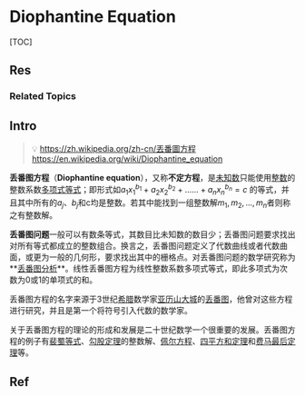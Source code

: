 # Diophantine Equation

[TOC]



## Res
### Related Topics



## Intro
> 💡 https://zh.wikipedia.org/zh-cn/丟番圖方程
>https://en.wikipedia.org/wiki/Diophantine_equation

**丢番图方程**（**Diophantine equation**），又称**不定方程**，是[未知数](https://zh.wikipedia.org/wiki/未知数)只能使用[整数](https://zh.wikipedia.org/wiki/整數)的整数系数[多项式](https://zh.wikipedia.org/wiki/多項式)[等式](https://zh.wikipedia.org/wiki/等式)；即形式如$a_1x_1^{b_1}+a_2x_2^{b_2}+......+a_nx_n^{b_n}=c$ 的等式，并且其中所有的$a_j$、$b_j$和c均是整数。若其中能找到一组整数解$m_1, m_2, ..., m_n$者则称之有整数解。

**丢番图问题**一般可以有数条等式，其数目比未知数的数目少；丢番图问题要求找出对所有等式都成立的整数组合。换言之，丢番图问题定义了代数曲线或者代数曲面，或更为一般的几何形，要求找出其中的栅格点。对丢番图问题的数学研究称为**[丢番图分析](https://zh.wikipedia.org/wiki/丢番图分析)**。线性丢番图方程为线性整数系数多项式等式，即此多项式为次数为0或1的单项式的和。

丢番图方程的名字来源于3世纪[希腊](https://zh.wikipedia.org/wiki/希臘)数学家[亚历山大城](https://zh.wikipedia.org/wiki/亞歷山大城)的[丢番图](https://zh.wikipedia.org/wiki/丢番图)，他曾对这些方程进行研究，并且是第一个将符号引入代数的数学家。

关于丢番图方程的理论的形成和发展是二十世纪数学一个很重要的发展。丢番图方程的例子有[裴蜀等式](https://zh.wikipedia.org/wiki/貝祖等式)、[勾股定理](https://zh.wikipedia.org/wiki/勾股定理)的整数解、[佩尔方程](https://zh.wikipedia.org/wiki/佩尔方程)、[四平方和定理](https://zh.wikipedia.org/wiki/四平方和定理)和[费马最后定理](https://zh.wikipedia.org/wiki/費馬最後定理)等。



## Ref
